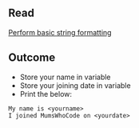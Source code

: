 ## Read
[Perform basic string formatting](https://docs.microsoft.com/en-us/learn/modules/csharp-basic-formatting/)

## Outcome
- Store your name in variable
- Store your joining date in variable
- Print the below:
```
My name is <yourname>
I joined MumsWhoCode on <yourdate>
```
